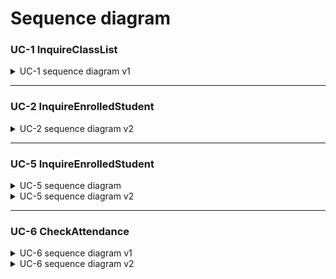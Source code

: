 # Sequence diagram

### UC-1 InquireClassList
<details>
<summary>UC-1 sequence diagram v1</summary>
</br>

![Teacher-SD-UC1](https://user-images.githubusercontent.com/76427521/117755815-e9d6cf00-b257-11eb-91d1-1197be7e54d2.PNG)

</details>

---

### UC-2 InquireEnrolledStudent
<details>
<summary>UC-2 sequence diagram v2</summary>
</br>

![Teacher Sequence Diagram-UC-2](https://user-images.githubusercontent.com/11364584/117861416-61dedc80-b2cc-11eb-9165-8ac94ba57f10.jpg)

</details>

---

### UC-5 InquireEnrolledStudent
<details>
<summary>UC-5 sequence diagram</summary>
</br>

![슬라이드1](https://user-images.githubusercontent.com/64057843/117558537-59628800-b0b9-11eb-84ae-7630630aa4db.PNG)
![슬라이드2](https://user-images.githubusercontent.com/64057843/117558541-5bc4e200-b0b9-11eb-91c0-222efad55566.PNG)
</details>

<details>
<summary>UC-5 sequence diagram v2</summary>
</br>

![uc5(ver2)](https://user-images.githubusercontent.com/64057843/117838311-30a6e200-b2b5-11eb-9cbb-3c2bbe17d05f.png)

</details>

---

### UC-6 CheckAttendance
<details>
<summary>UC-6 sequence diagram v1</summary>
</br>

![UC-6_1](https://user-images.githubusercontent.com/11364584/117560848-5b821200-b0cc-11eb-94e7-75db88c39043.jpeg)
![UC-6_2](https://user-images.githubusercontent.com/11364584/117560849-5de46c00-b0cc-11eb-8b14-29691dfa1a62.jpeg)
![UI_mockup](https://user-images.githubusercontent.com/11364584/117560871-a3089e00-b0cc-11eb-80c1-70b7be97ed55.jpeg)
</details>

<details>
<summary>UC-6 sequence diagram v2</summary>
</br>

![Teacher Sequence Diagram-UC-6](https://user-images.githubusercontent.com/11364584/117664358-a7bc7780-b1dc-11eb-855e-3ab69d6d7594.jpg)

</details>
